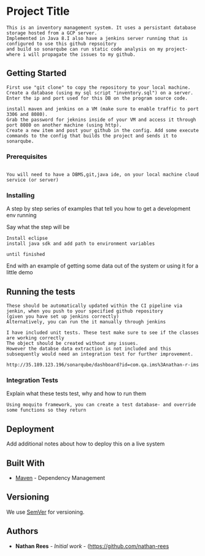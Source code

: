 # Project Title

```
This is an inventory management system. It uses a persistant database storage hosted from a GCP server.
Implemented in Java 8.I also have a jenkins server running that is configured to use this github repsoitory
and build so sonarqube can run static code analysis on my project- where i will propagate the issues to my github.
```

## Getting Started

```
First use "git clone" to copy the repository to your local machine.
Create a database (using my sql script "inventory.sql") on a server.
Enter the ip and port used for this DB on the program source code.

install maven and jenkins on a VM (make sure to enable traffic to port 3306 and 8080).
Grab the password for jeknins inside of your VM and access it through port 8080 on another machine (using http).
Create a new item and post your github in the config. Add some execute commands to the config that builds the project and sends it to sonarqube.
```

### Prerequisites


```

You will need to have a DBMS,git,java ide, on your local machine cloud service (or server)

```

### Installing

A step by step series of examples that tell you how to get a development env running

Say what the step will be

```
Install eclipse
install java sdk and add path to environment variables

```


```
until finished
```

End with an example of getting some data out of the system or using it for a little demo

## Running the tests

```
These should be automatically updated within the CI pipeline via jenkin, when you push to your specified github repository
(given you have set up jenkins correctly)
Alternatively, you can run the it manually through jenkins

I have included unit tests. These test make sure to see if the classes are working correctly
The object should be created without any issues. 
However the databse data extraction is not included and this subsequently would need an integration test for further improvement.

http://35.189.123.196/sonarqube/dashboard?id=com.qa.ims%3Anathan-r-ims

```



### Integration Tests 
Explain what these tests test, why and how to run them

```
Using moquito framework, you can create a test database- and override some functions so they return 
```


## Deployment

Add additional notes about how to deploy this on a live system

## Built With

* [Maven](https://maven.apache.org/) - Dependency Management

## Versioning

We use [SemVer](http://semver.org/) for versioning.

## Authors

* **Nathan Rees** - *Initial work* - (https://github.com/nathan-rees

